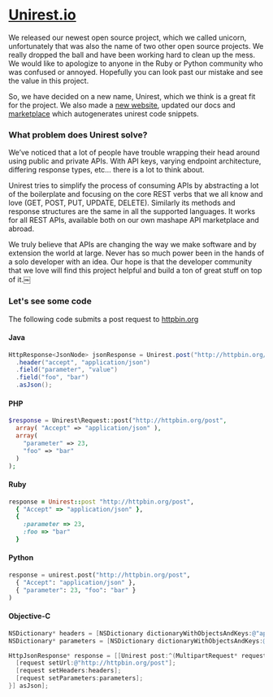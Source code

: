 # [Unirest.io](http://unirest.io)


We released our newest open source project, which we called unicorn, unfortunately that was also the name of two other open source projects. We really dropped the ball and have been working hard to clean up the mess. We would like to apologize to anyone in the Ruby or Python community who was confused or annoyed. Hopefully you can look past our mistake and see the value in this project.

So, we have decided on a new name, Unirest, which we think is a great fit for the project.  We also made a [new website](http://unirest.io), updated our docs and [marketplace](http://mashape.com) which autogenerates unirest code snippets.

### What problem does Unirest solve?

We’ve noticed that a lot of people have trouble wrapping their head around using public and private APIs. With API keys, varying endpoint architecture, differing response types, etc… there is a lot to think about.

Unirest tries to simplify the process of consuming APIs by abstracting a lot of the boilerplate and focusing on the core REST verbs that we all know and love (GET, POST, PUT, UPDATE, DELETE). Similarly its methods and response structures are the same in all the supported languages. It works for all REST APIs, available both on our own mashape API marketplace and abroad.

We truly believe that APIs are changing the way we make software and by extension the world at large. Never has so much power been in the hands of a solo developer with an idea.  Our hope is that the developer community that we love will find this project helpful and build a ton of great stuff on top of it.￼

### Let's see some code

The following code submits a post request to [httpbin.org](http://httpbin.org)

#### Java
```java
HttpResponse<JsonNode> jsonResponse = Unirest.post("http://httpbin.org/post")
  .header("accept", "application/json")
  .field("parameter", "value")
  .field("foo", "bar")
  .asJson();
```


#### PHP
```php
$response = Unirest\Request::post("http://httpbin.org/post",
  array( "Accept" => "application/json" ),
  array(
    "parameter" => 23,
    "foo" => "bar"
  )
);
```

#### Ruby
```ruby
response = Unirest::post "http://httpbin.org/post",
  { "Accept" => "application/json" },
  {
    :parameter => 23,
    :foo => "bar"
  }
```

#### Python
```python
response = unirest.post("http://httpbin.org/post",
  { "Accept": "application/json" },
  { "parameter": 23, "foo": "bar" }
)
```

#### Objective-C
```objective-c
NSDictionary* headers = [NSDictionary dictionaryWithObjectsAndKeys:@"application/json", @"accept", nil];
NSDictionary* parameters = [NSDictionary dictionaryWithObjectsAndKeys:@"value", @"parameter", @"bar", @"foo", nil];

HttpJsonResponse* response = [[Unirest post:^(MultipartRequest* request) {
  [request setUrl:@"http://httpbin.org/post"];
  [request setHeaders:headers];
  [request setParameters:parameters];
}] asJson];
```
